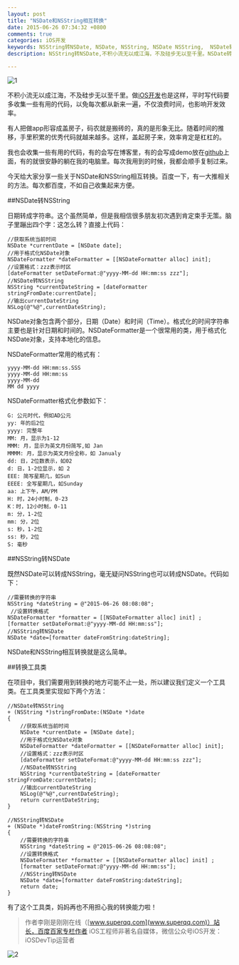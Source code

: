 ```yaml
---
layout: post
title: "NSDate和NSString相互转换"
date: 2015-06-26 07:34:32 +0800
comments: true
categories: iOS开发
keywords: NSString转NSDate, NSDate, NSString, NSDate NSString,  NSDate转NSString, 刚刚在线
description: NSString转NSDate,不积小流无以成江海，不及硅步无以至千里。NSDate转NSString，做iOS开发也是这样，平时写代码要多收集一些有用的代码，以免每次都从新来一遍，不仅浪费时间，也影响开发效率。

---
```

![1](http://7xjrlb.com1.z0.glb.clouddn.com/2NSDate.jpg)

不积小流无以成江海，不及硅步无以至千里。做[iOS开发](http://www.superqq.com/blog/2015/01/14/ioskai-fa-zhi-shou-shi-shi-bie-hui-zong/)也是这样，平时写代码要多收集一些有用的代码，以免每次都从新来一遍，不仅浪费时间，也影响开发效率。

有人把做app形容成盖房子，码农就是搬砖的，真的是形象无比。随着时间的推移，手里积累的优秀代码就越来越多。这样，盖起房子来，效率肯定是杠杠的。

我也会收集一些有用的代码，有的会写在博客里，有的会写成demo放在[github](http://www.superqq.com/blog/2014/11/19/ioskai-fa-zhong-gitfen-zhi-chuang-jian-he-guan-li/)上面，有的就很安静的躺在我的电脑里。每次我用到的时候，我都会顺手复制过来。

今天给大家分享一些关于NSDate和NSString相互转换。百度一下，有一大推相关的方法。每次都百度，不如自己收集起来方便。

##NSDate转NSString

日期转成字符串。这个虽然简单，但是我相信很多朋友初次遇到肯定束手无策。脑子里蹦出四个字：这怎么转？直接上代码：

	//获取系统当前时间
	NSDate *currentDate = [NSDate date];
	//用于格式化NSDate对象
    NSDateFormatter *dateFormatter = [[NSDateFormatter alloc] init];
    //设置格式：zzz表示时区
    [dateFormatter setDateFormat:@"yyyy-MM-dd HH:mm:ss zzz"];
    //NSDate转NSString
    NSString *currentDateString = [dateFormatter stringFromDate:currentDate];
    //输出currentDateString
    NSLog(@"%@",currentDateString);


NSDate对象包含两个部分，日期（Date）和时间（Time）。格式化的时间字符串主要也是针对日期和时间的。NSDateFormatter是一个很常用的类，用于格式化NSDate对象，支持本地化的信息。

NSDateFormatter常用的格式有：

	yyyy-MM-dd HH:mm:ss.SSS 
	yyyy-MM-dd HH:mm:ss
	yyyy-MM-dd
	MM dd yyyy

NSDateFormatter格式化参数如下：

    G: 公元时代，例如AD公元
    yy: 年的后2位
    yyyy: 完整年
    MM: 月，显示为1-12
    MMM: 月，显示为英文月份简写,如 Jan
    MMMM: 月，显示为英文月份全称，如 Janualy
    dd: 日，2位数表示，如02
    d: 日，1-2位显示，如 2
    EEE: 简写星期几，如Sun
    EEEE: 全写星期几，如Sunday
    aa: 上下午，AM/PM
    H: 时，24小时制，0-23
    K：时，12小时制，0-11
    m: 分，1-2位
    mm: 分，2位
    s: 秒，1-2位
    ss: 秒，2位
    S: 毫秒

##NSString转NSDate

既然NSDate可以转成NSString，毫无疑问NSString也可以转成NSDate。代码如下：

	//需要转换的字符串
	NSString *dateString = @"2015-06-26 08:08:08";
	 //设置转换格式
    NSDateFormatter *formatter = [[NSDateFormatter alloc] init] ;
    [formatter setDateFormat:@"yyyy-MM-dd HH:mm:ss"];
    //NSString转NSDate
    NSDate *date=[formatter dateFromString:dateString];

NSDate和NSString相互转换就是这么简单。

##转换工具类

在项目中，我们需要用到转换的地方可能不止一处，所以建议我们定义一个工具类。在工具类里实现如下两个方法：
	
	//NSDate转NSString
	+ (NSString *)stringFromDate:(NSDate *)date
	{
	    //获取系统当前时间
	    NSDate *currentDate = [NSDate date];
	    //用于格式化NSDate对象
	    NSDateFormatter *dateFormatter = [[NSDateFormatter alloc] init];
	    //设置格式：zzz表示时区
	    [dateFormatter setDateFormat:@"yyyy-MM-dd HH:mm:ss zzz"];
	    //NSDate转NSString
	    NSString *currentDateString = [dateFormatter stringFromDate:currentDate];
	    //输出currentDateString
	    NSLog(@"%@",currentDateString);
	    return currentDateString;
	}
	
	//NSString转NSDate
	+ (NSDate *)dateFromString:(NSString *)string
	{
	    //需要转换的字符串
	    NSString *dateString = @"2015-06-26 08:08:08";
	    //设置转换格式
	    NSDateFormatter *formatter = [[NSDateFormatter alloc] init] ;
	    [formatter setDateFormat:@"yyyy-MM-dd HH:mm:ss"];
	    //NSString转NSDate
	    NSDate *date=[formatter dateFromString:dateString];
	    return date;
	}

有了这个工具类，妈妈再也不用担心我的转换能力啦！

>作者李刚是刚刚在线（[www.superqq.com](www.superqq.com)）站长，百度百家专栏作者
>iOS工程师非著名自媒体，微信公众号iOS开发：iOSDevTip运营者

![2](http://7xjrlb.com1.z0.glb.clouddn.com/ios.png)